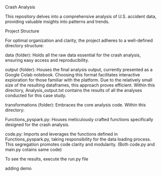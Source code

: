 Crash Analysis

This repository delves into a comprehensive analysis of U.S. accident data, providing valuable insights into patterns and trends.

Project Structure

For optimal organization and clarity, the project adheres to a well-defined directory structure:

data (folder): Holds all the raw data essential for the crash analysis, ensuring easy access and reproducibility.

output (folder): Houses the final analysis output, currently presented as a Google Colab notebook. Choosing this format facilitates interactive exploration for those familiar with the platform. Due to the relatively small size of the resulting dataframes, this approach proves efficient.
    Within this directory, Analysis_output.txt contains the results of all the analyses conducted for this case study.

transformations (folder): Embraces the core analysis code. Within this directory:

Functions_pyspark.py: Houses meticulously crafted functions specifically designed for the crash analysis.

code.py: Imports and leverages the functions defined in Functions_pyspark.py, taking responsibility for the data loading process. This segregation promotes code clarity and modularity. (Both code.py and main.py cotains same code)

To see the results, execute the run.py file 

adding demo

